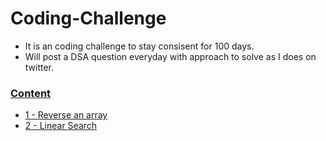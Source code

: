 # Coding-Challenge
  - It is an coding challenge to stay consisent for 100 days.
  - Will post a DSA question everyday with approach to solve as I does on twitter.
  
  
 ###  [Content]()
  - [1 - Reverse an array](https://github.com/prashantjagtap2909/Coding-Challenge/blob/main/Problmes/Reverse%20an%20array.md)
  - [2 - Linear Search]()
